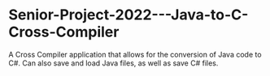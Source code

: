 # Senior-Project-2022---Java-to-C-Cross-Compiler

A Cross Compiler application that allows for the conversion of Java code to C#. Can also save and load Java files, as well as save C# files.

